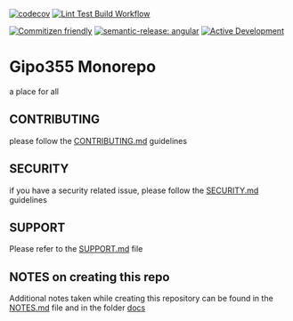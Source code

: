 [![codecov](https://codecov.io/gh/gipo355/monorepo/graph/badge.svg?token=5J3S64RHGQ)](https://codecov.io/gh/gipo355/monorepo)
[![Lint Test Build Workflow](https://github.com/gipo355/monorepo/actions/workflows/lint-build-test.yml/badge.svg)](https://github.com/gipo355/monorepo/actions/workflows/lint-build-test.yml)

[![Commitizen friendly](https://img.shields.io/badge/commitizen-friendly-brightgreen.svg)](http://commitizen.github.io/cz-cli/)
[![semantic-release: angular](https://img.shields.io/badge/semantic--release-angular-e10079?logo=semantic-release)](https://github.com/semantic-release/semantic-release)
[![Active Development](https://img.shields.io/badge/Maintenance%20Level-Actively%20Developed-brightgreen.svg)](https://gist.github.com/cheerfulstoic/d107229326a01ff0f333a1d3476e068d)

# Gipo355 Monorepo

a place for all

## CONTRIBUTING

please follow the [CONTRIBUTING.md](.github/CONTRIBUTING.md) guidelines

## SECURITY

if you have a security related issue, please follow the
[SECURITY.md](.github/SECURITY.md) guidelines

## SUPPORT

Please refer to the [SUPPORT.md](.github/SUPPORT.md) file

## NOTES on creating this repo

Additional notes taken while creating this repository can be found in the
[NOTES.md](docs/general_notes.md) file and in the folder [docs](docs/)
